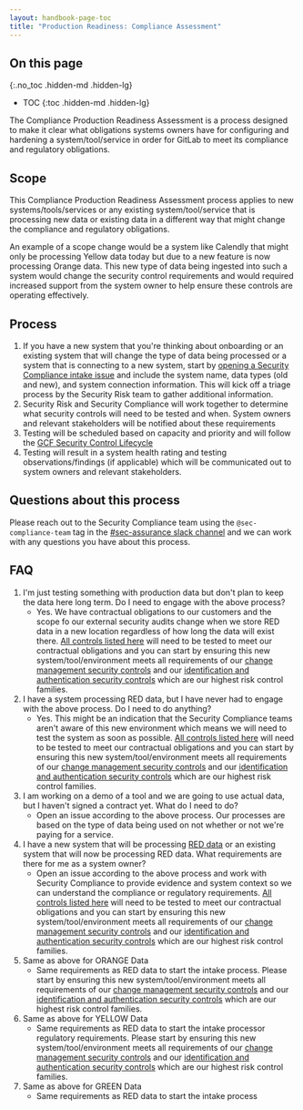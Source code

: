 ```yaml
---
layout: handbook-page-toc
title: "Production Readiness: Compliance Assessment"
---
```


## On this page
{:.no_toc .hidden-md .hidden-lg}

- TOC
{:toc .hidden-md .hidden-lg}

The Compliance Production Readiness Assessment is a process designed to make it clear what obligations systems owners have for configuring and hardening a system/tool/service in order for GitLab to meet its compliance and regulatory obligations.

## Scope

This Compliance Production Readiness Assessment process applies to new systems/tools/services or any existing system/tool/service that is processing new data or existing data in a different way that might change the compliance and regulatory obligations.

An example of a scope change would be a system like Calendly that might only be processing Yellow data today but due to a new feature is now processing Orange data. This new type of data being ingested into such a system would change the security control requirements and would required increased support from the system owner to help ensure these controls are operating effectively.

## Process

1. If you have a new system that you're thinking about onboarding or an existing system that will change the type of data being processed or a system that is connecting to a new system, start by [opening a Security Compliance intake issue](https://gitlab.com/gitlab-com/gl-security/security-assurance/security-compliance-commercial-and-dedicated/security-compliance-intake/-/issues/new?issuable_template=intakeform) and include the system name, data types (old and new), and system connection information. This will kick off a triage process by the Security Risk team to gather additional information.
1. Security Risk and Security Compliance will work together to determine what security controls will need to be tested and when. System owners and relevant stakeholders will be notified about these requirements
1. Testing will be scheduled based on capacity and priority and will follow the [GCF Security Control Lifecycle](/handbook/security/security-assurance/security-compliance/security-control-lifecycle.html)
1. Testing will result in a system health rating and testing observations/findings (if applicable) which will be communicated out to system owners and relevant stakeholders.

## Questions about this process

Please reach out to the Security Compliance team using the `@sec-compliance-team` tag in the [#sec-assurance slack channel](https://gitlab.slack.com/archives/C0129P7DW75) and we can work with any questions you have about this process.

## FAQ

1. I'm just testing something with production data but don't plan to keep the data here long term. Do I need to engage with the above process?
   * Yes. We have contractual obligations to our customers and the scope fo our external security audits change when we store RED data in a new location regardless of how long the data will exist there. [All controls listed here](https://about.gitlab.com/handbook/security/security-assurance/security-compliance/sec-controls.html) will need to be tested to meet our contractual obligations and you can start by ensuring this new system/tool/environment meets all requirements of our [change management security controls](https://about.gitlab.com/handbook/security/security-assurance/security-compliance/guidance/change-management.html) and our [identification and authentication security controls](https://about.gitlab.com/handbook/security/security-assurance/security-compliance/guidance/identification-and-authentication.html) which are our highest risk control families.
1. I have a system processing RED data, but I have never had to engage with the above process. Do I need to do anything?
   * Yes. This might be an indication that the Security Compliance teams aren't aware of this new environment which means we will need to test the system as soon as possible. [All controls listed here](https://about.gitlab.com/handbook/security/security-assurance/security-compliance/sec-controls.html) will need to be tested to meet our contractual obligations and you can start by ensuring this new system/tool/environment meets all requirements of our [change management security controls](https://about.gitlab.com/handbook/security/security-assurance/security-compliance/guidance/change-management.html) and our [identification and authentication security controls](https://about.gitlab.com/handbook/security/security-assurance/security-compliance/guidance/identification-and-authentication.html) which are our highest risk control families.
1. I am working on a demo of a tool and we are going to use actual data, but I haven't signed a contract yet. What do I need to do?
   * Open an issue according to the above process. Our processes are based on the type of data being used on not whether or not we're paying for a service. 
1. I have a new system that will be processing [RED data](/handbook/security/data-classification-standard.html) or an existing system that will now be processing RED data. What requirements are there for me as a system owner?
   * Open an issue according to the above process and work with Security Compliance to provide evidence and system context so we can understand the compliance or regulatory requirements. [All controls listed here](https://about.gitlab.com/handbook/security/security-assurance/security-compliance/sec-controls.html) will need to be tested to meet our contractual obligations and you can start by ensuring this new system/tool/environment meets all requirements of our [change management security controls](https://about.gitlab.com/handbook/security/security-assurance/security-compliance/guidance/change-management.html) and our [identification and authentication security controls](https://about.gitlab.com/handbook/security/security-assurance/security-compliance/guidance/identification-and-authentication.html) which are our highest risk control families.
1. Same as above for ORANGE Data
   * Same requirements as RED data to start the intake process. Please start by ensuring this new system/tool/environment meets all requirements of our [change management security controls](https://about.gitlab.com/handbook/security/security-assurance/security-compliance/guidance/change-management.html) and our [identification and authentication security controls](https://about.gitlab.com/handbook/security/security-assurance/security-compliance/guidance/identification-and-authentication.html) which are our highest risk control families.
1. Same as above for YELLOW Data
   * Same requirements as RED data to start the intake processor regulatory requirements. Please start by ensuring this new system/tool/environment meets all requirements of our [change management security controls](https://about.gitlab.com/handbook/security/security-assurance/security-compliance/guidance/change-management.html) and our [identification and authentication security controls](https://about.gitlab.com/handbook/security/security-assurance/security-compliance/guidance/identification-and-authentication.html) which are our highest risk control families.
1. Same as above for GREEN Data
   * Same requirements as RED data to start the intake process
